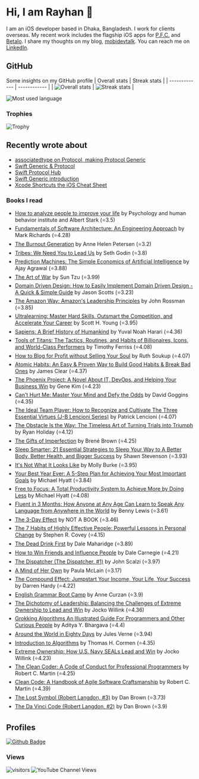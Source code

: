 # Hi, I am Rayhan 👋
I am an iOS developer based in Dhaka, Bangladesh. I work for clients overseas. My recent work includes the flagship iOS apps for [P.F.C.](https://apps.apple.com/se/app/p-f-c-money-made-simple/id1377641836?l=en) and [Betalo](https://apps.apple.com/it/app/betalo/id910208332?l=en). I share my thoughts on my blog, [mobidevtalk](https://mobidevtalk.com). You can reach me on [LinkedIn](https://www.linkedin.com/in/shadmazumder/).

## GitHub
Some insights on my GitHub profile
| Overall stats | Streak stats |
| ------------- | ------------ |
| ![Overall stats](https://github-readme-stats.vercel.app/api?username=shadmazumder&count_private=true&show_icons=true&theme=dark) | ![Streak stats](https://github-readme-streak-stats.herokuapp.com?user=shadmazumder&theme=dark&hide_border=true&date_format=M%20j%5B%2C%20Y%5D) |

![Most used language](https://github-readme-stats.vercel.app/api/top-langs/?username=shadmazumder&layout=compact&text_color=daf7dc&bg_color=151515&theme=dark)

### Trophies
![Trophy](https://github-profile-trophy.vercel.app/?username=shadmazumder&column=8&margin-w=15&margin-h=15&no-bg=true&theme=dark)

## Recently wrote about
<!-- BLOG-POST-LIST:START -->
- [associatedtype on Protocol, making Protocol  Generic](https://mobidevtalk.com/associatedtype-on-protocol/)
- [Swift Generic &amp; Protocol](https://mobidevtalk.com/swift-generic-protocol/)
- [Swift Protocol Hub](https://mobidevtalk.com/swift-protocol-hub/)
- [Swift Generic introduction](https://mobidevtalk.com/swift-generic-introduction/)
- [Xcode Shortcuts the iOS Cheat Sheet](https://mobidevtalk.com/xcode-shortcuts-cheat-sheet/)
<!-- BLOG-POST-LIST:END -->

### Books I read
<!-- GOODREADS-LIST:START -->
- [How to analyze people to improve your life](https://www.goodreads.com/review/show/5449964707?utm_medium=api&utm_source=rss) by Psychology and human behavior institute and Albert Stark (⭐️3.5)
- [Fundamentals of Software Architecture: An Engineering Approach](https://www.goodreads.com/review/show/5449929355?utm_medium=api&utm_source=rss) by Mark   Richards (⭐️4.28)
- [The Burnout Generation](https://www.goodreads.com/review/show/4995663770?utm_medium=api&utm_source=rss) by Anne Helen Petersen (⭐️3.2)
- [Tribes: We Need You to Lead Us](https://www.goodreads.com/review/show/4995661702?utm_medium=api&utm_source=rss) by Seth Godin (⭐️3.8)
- [Prediction Machines: The Simple Economics of Artificial Intelligence](https://www.goodreads.com/review/show/4995659734?utm_medium=api&utm_source=rss) by Ajay Agrawal (⭐️3.88)
- [The Art of War](https://www.goodreads.com/review/show/4995657226?utm_medium=api&utm_source=rss) by Sun Tzu (⭐️3.99)
- [Domain Driven Design: How to Easily Implement Domain Driven Design - A Quick & Simple Guide](https://www.goodreads.com/review/show/4995652654?utm_medium=api&utm_source=rss) by Jason Scotts (⭐️3.23)
- [The Amazon Way: Amazon's Leadership Principles](https://www.goodreads.com/review/show/4995646842?utm_medium=api&utm_source=rss) by John Rossman (⭐️3.85)
- [Ultralearning: Master Hard Skills, Outsmart the Competition, and Accelerate Your Career](https://www.goodreads.com/review/show/4995612827?utm_medium=api&utm_source=rss) by Scott H. Young (⭐️3.95)
- [Sapiens: A Brief History of Humankind](https://www.goodreads.com/review/show/2783222615?utm_medium=api&utm_source=rss) by Yuval Noah Harari (⭐️4.36)
- [Tools of Titans: The Tactics, Routines, and Habits of Billionaires, Icons, and World-Class Performers](https://www.goodreads.com/review/show/3911189074?utm_medium=api&utm_source=rss) by Timothy Ferriss (⭐️4.08)
- [How to Blog for Profit without Selling Your Soul](https://www.goodreads.com/review/show/3868821049?utm_medium=api&utm_source=rss) by Ruth Soukup (⭐️4.07)
- [Atomic Habits: An Easy & Proven Way to Build Good Habits & Break Bad Ones](https://www.goodreads.com/review/show/2820271313?utm_medium=api&utm_source=rss) by James Clear (⭐️4.37)
- [The Phoenix Project: A Novel About IT, DevOps, and Helping Your Business Win](https://www.goodreads.com/review/show/3723935883?utm_medium=api&utm_source=rss) by Gene Kim (⭐️4.23)
- [Can't Hurt Me: Master Your Mind and Defy the Odds](https://www.goodreads.com/review/show/3580123809?utm_medium=api&utm_source=rss) by David Goggins (⭐️4.35)
- [The Ideal Team Player: How to Recognize and Cultivate The Three Essential Virtues (J-B Lencioni Series)](https://www.goodreads.com/review/show/3188369779?utm_medium=api&utm_source=rss) by Patrick Lencioni (⭐️4.07)
- [The Obstacle Is the Way: The Timeless Art of Turning Trials into Triumph](https://www.goodreads.com/review/show/3187092502?utm_medium=api&utm_source=rss) by Ryan Holiday (⭐️4.12)
- [The Gifts of Imperfection](https://www.goodreads.com/review/show/3187091684?utm_medium=api&utm_source=rss) by Brené Brown (⭐️4.25)
- [Sleep Smarter: 21 Essential Strategies to Sleep Your Way to A Better Body, Better Health, and Bigger Success](https://www.goodreads.com/review/show/3102072705?utm_medium=api&utm_source=rss) by Shawn Stevenson (⭐️3.93)
- [It&apos;s Not What It Looks Like](https://www.goodreads.com/review/show/2945045833?utm_medium=api&utm_source=rss) by Molly Burke (⭐️3.95)
- [Your Best Year Ever: A 5-Step Plan for Achieving Your Most Important Goals](https://www.goodreads.com/review/show/3035935809?utm_medium=api&utm_source=rss) by Michael Hyatt (⭐️3.84)
- [Free to Focus: A Total Productivity System to Achieve More by Doing Less](https://www.goodreads.com/review/show/2974064231?utm_medium=api&utm_source=rss) by Michael Hyatt (⭐️4.08)
- [Fluent in 3 Months: How Anyone at Any Age Can Learn to Speak Any Language from Anywhere in the World](https://www.goodreads.com/review/show/2956749636?utm_medium=api&utm_source=rss) by Benny Lewis (⭐️3.61)
- [The 3-Day Effect](https://www.goodreads.com/review/show/2828445000?utm_medium=api&utm_source=rss) by NOT A BOOK (⭐️3.46)
- [The 7 Habits of Highly Effective People: Powerful Lessons in Personal Change](https://www.goodreads.com/review/show/2790472761?utm_medium=api&utm_source=rss) by Stephen R. Covey (⭐️4.15)
- [The Dead Drink First](https://www.goodreads.com/review/show/2922537889?utm_medium=api&utm_source=rss) by Dale Maharidge (⭐️3.89)
- [How to Win Friends and Influence People](https://www.goodreads.com/review/show/2783221250?utm_medium=api&utm_source=rss) by Dale Carnegie (⭐️4.21)
- [The Dispatcher (The Dispatcher, #1)](https://www.goodreads.com/review/show/2783218355?utm_medium=api&utm_source=rss) by John Scalzi (⭐️3.97)
- [A Mind of Her Own](https://www.goodreads.com/review/show/2780545417?utm_medium=api&utm_source=rss) by Paula McLain (⭐️3.17)
- [The Compound Effect: Jumpstart Your Income, Your Life, Your Success](https://www.goodreads.com/review/show/2778814462?utm_medium=api&utm_source=rss) by Darren Hardy (⭐️4.22)
- [English Grammar Boot Camp](https://www.goodreads.com/review/show/2767298788?utm_medium=api&utm_source=rss) by Anne Curzan (⭐️3.9)
- [The Dichotomy of Leadership: Balancing the Challenges of Extreme Ownership to Lead and Win](https://www.goodreads.com/review/show/2767291314?utm_medium=api&utm_source=rss) by Jocko Willink (⭐️4.36)
- [Grokking Algorithms An Illustrated Guide For Programmers and Other Curious People](https://www.goodreads.com/review/show/2630300226?utm_medium=api&utm_source=rss) by Aditya Y. Bhargava (⭐️4.4)
- [Around the World in Eighty Days](https://www.goodreads.com/review/show/2615886840?utm_medium=api&utm_source=rss) by Jules Verne (⭐️3.94)
- [Introduction to Algorithms](https://www.goodreads.com/review/show/2615877473?utm_medium=api&utm_source=rss) by Thomas H. Cormen (⭐️4.35)
- [Extreme Ownership: How U.S. Navy SEALs Lead and Win](https://www.goodreads.com/review/show/2615875276?utm_medium=api&utm_source=rss) by Jocko Willink (⭐️4.23)
- [The Clean Coder: A Code of Conduct for Professional Programmers](https://www.goodreads.com/review/show/2615870981?utm_medium=api&utm_source=rss) by Robert C. Martin (⭐️4.25)
- [Clean Code: A Handbook of Agile Software Craftsmanship](https://www.goodreads.com/review/show/2615870582?utm_medium=api&utm_source=rss) by Robert C. Martin (⭐️4.39)
- [The Lost Symbol (Robert Langdon, #3)](https://www.goodreads.com/review/show/2615868733?utm_medium=api&utm_source=rss) by Dan Brown (⭐️3.73)
- [The Da Vinci Code (Robert Langdon, #2)](https://www.goodreads.com/review/show/2615867938?utm_medium=api&utm_source=rss) by Dan Brown (⭐️3.9)
<!-- GOODREADS-LIST:END -->

## Profiles
[![Github Badge](https://img.shields.io/badge/-Github-232323?logo=Github&logoColor=white&link=https://space.bilibili.com/7708412)](https://github.com/shadmazumder)


### Views
![visitors](https://visitor-badge.laobi.icu/badge?page_id=shadmazumder)
![YouTube Channel Views](https://img.shields.io/youtube/channel/views/UC2cmWaLWYFQ8oHAJ0e7dcXw?label=MobiDevTalk&style=social)

<!--
**shadmazumder/shadmazumder** is a ✨ _special_ ✨ repository because its `README.md` (this file) appears on your GitHub profile.

Here are some ideas to get you started:

- 🔭 I’m currently working on ...
- 🌱 I’m currently learning ...
- 👯 I’m looking to collaborate on ...
- 🤔 I’m looking for help with ...
- 💬 Ask me about ...
- 📫 How to reach me: ...
- 😄 Pronouns: ...
- ⚡ Fun fact: ...
-->
